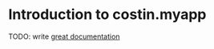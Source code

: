 # Introduction to costin.myapp

TODO: write [great documentation](http://jacobian.org/writing/what-to-write/)
